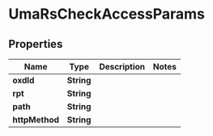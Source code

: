 
# UmaRsCheckAccessParams

## Properties
Name | Type | Description | Notes
------------ | ------------- | ------------- | -------------
**oxdId** | **String** |  | 
**rpt** | **String** |  | 
**path** | **String** |  | 
**httpMethod** | **String** |  | 



